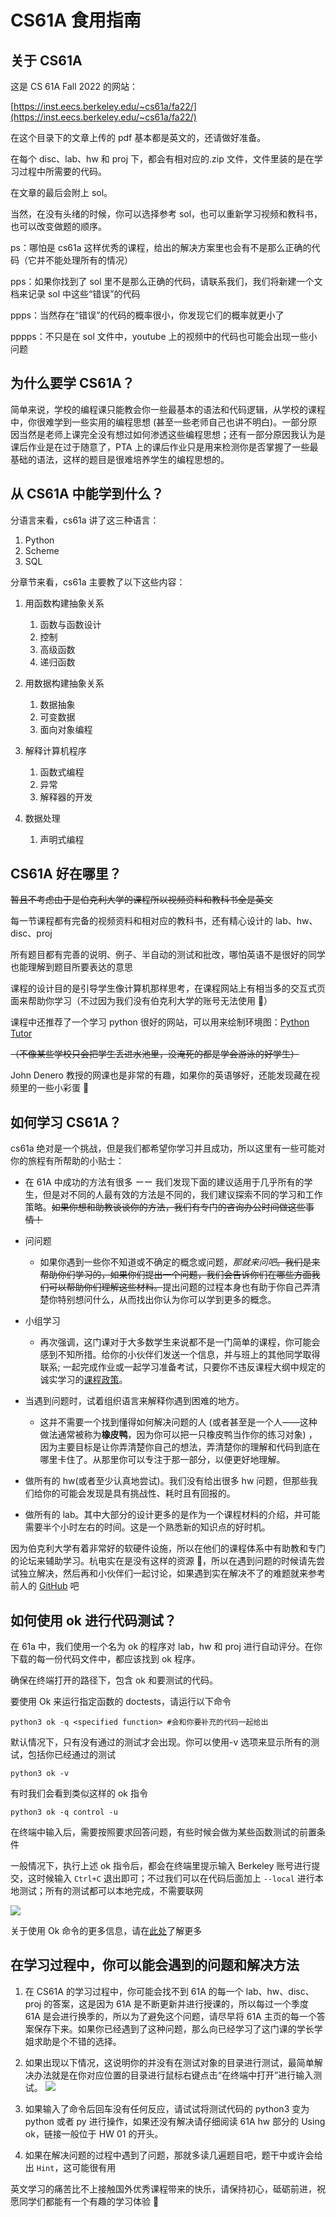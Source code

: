 # CS61A 食用指南

## 关于 CS61A

这是 CS 61A Fall 2022 的网站：

[https://inst.eecs.berkeley.edu/~cs61a/fa22/](https://inst.eecs.berkeley.edu/~cs61a/fa22/)

在这个目录下的文章上传的 pdf 基本都是英文的，还请做好准备。

在每个 disc、lab、hw 和 proj 下，都会有相对应的.zip 文件，文件里装的是在学习过程中所需要的代码。

在文章的最后会附上 sol。

当然，在没有头绪的时候，你可以选择参考 sol，也可以重新学习视频和教科书，也可以改变做题的顺序。

ps：哪怕是 cs61a 这样优秀的课程，给出的解决方案里也会有不是那么正确的代码（它并不能处理所有的情况）

pps：如果你找到了 sol 里不是那么正确的代码，请联系我们，我们将新建一个文档来记录 sol 中这些“错误”的代码

ppps：当然存在“错误”的代码的概率很小，你发现它们的概率就更小了

pppps：不只是在 sol 文件中，youtube 上的视频中的代码也可能会出现一些小问题

## 为什么要学 CS61A？

简单来说，学校的编程课只能教会你一些最基本的语法和代码逻辑，从学校的课程中，你很难学到一些实用的编程思想 (甚至一些老师自己也讲不明白)。一部分原因当然是老师上课完全没有想过如何渗透这些编程思想；还有一部分原因我认为是课后作业是在过于随意了，PTA 上的课后作业只是用来检测你是否掌握了一些最基础的语法，这样的题目是很难培养学生的编程思想的。

## 从 CS61A 中能学到什么？

分语言来看，cs61a 讲了这三种语言：

1. Python
2. Scheme
3. SQL

分章节来看，cs61a 主要教了以下这些内容：

1. 用函数构建抽象关系

   1. 函数与函数设计
   2. 控制
   3. 高级函数
   4. 递归函数
2. 用数据构建抽象关系

   1. 数据抽象
   2. 可变数据
   3. 面向对象编程
3. 解释计算机程序

   1. 函数式编程
   2. 异常
   3. 解释器的开发
4. 数据处理

   1. 声明式编程

## CS61A 好在哪里？

~~暂且不考虑由于是伯克利大学的课程所以视频资料和教科书全是英文~~

每一节课程都有完备的视频资料和相对应的教科书，还有精心设计的 lab、hw、disc、proj

所有题目都有完善的说明、例子、半自动的测试和批改，哪怕英语不是很好的同学也能理解到题目所要表达的意思

课程的设计目的是引导学生像计算机那样思考，在课程网站上有相当多的交互式页面来帮助你学习（不过因为我们没有伯克利大学的账号无法使用 🤪）

课程中还推荐了一个学习 python 很好的网站，可以用来绘制环境图：[Python Tutor](http://tutor.cs61a.org/)

~~（不像某些学校只会把学生丢进水池里，没淹死的都是学会游泳的好学生）~~

John Denero 教授的网课也是非常的有趣，如果你的英语够好，还能发现藏在视频里的一些小彩蛋 🤤

## 如何学习 CS61A？

cs61a 绝对是一个挑战，但是我们都希望你学习并且成功，所以这里有一些可能对你的旅程有所帮助的小贴士：

- 在 61A 中成功的方法有很多 ーー 我们发现下面的建议适用于几乎所有的学生，但是对不同的人最有效的方法是不同的，我们建议探索不同的学习和工作策略。~~如果你想和助教谈谈你的方法，我们有专门的~~~~咨询办公时间~~~~做这些事情！~~
- 问问题

  - 如果你遇到一些你不知道或不确定的概念或问题，_那就来问吧_~~。我们是来帮助你们学习的，如果你们提出一个问题，我们会告诉你们在哪些方面我们可以帮助你们理解这些材料。~~提出问题的过程本身也有助于你自己弄清楚你特别想问什么，从而找出你认为你可以学到更多的概念。
- 小组学习

  - 再次强调，这门课对于大多数学生来说都不是一门简单的课程，你可能会感到不知所措。给你的小伙伴们发送一个信息，并与班上的其他同学取得联系; 一起完成作业或一起学习准备考试，只要你不违反课程大纲中规定的诚实学习的[课程政策](https://inst.eecs.berkeley.edu/~cs61a/fa22/articles/about/#academic-misconduct)。
- 当遇到问题时，试着组织语言来解释你遇到困难的地方。

  - 这并不需要一个找到懂得如何解决问题的人 (或者甚至是一个人——这种做法通常被称为**橡皮鸭**，因为你可以把一只橡皮鸭当作你的练习对象) ，因为主要目标是让你弄清楚你自己的想法，弄清楚你的理解和代码到底在哪里卡住了。从那里你可以专注于那一部分，以便更好地理解。
- 做所有的 hw(或者至少认真地尝试)。我们没有给出很多 hw 问题，但那些我们给你的可能会发现是具有挑战性、耗时且有回报的。
- 做所有的 lab。其中大部分的设计更多的是作为一个课程材料的介绍，并可能需要半个小时左右的时间。这是一个熟悉新的知识点的好时机。

因为伯克利大学有着非常好的软硬件设施，所以在他们的课程体系中有助教和专门的论坛来辅助学习。杭电实在是没有这样的资源 🥲，所以在遇到问题的时候请先尝试独立解决，然后再和小伙伴们一起讨论，如果遇到实在解决不了的难题就来参考前人的 [GitHub](https://github.com/E1PsyCongroo/CS61A-FA22) 吧

## 如何使用 ok 进行代码测试？

在 61a 中，我们使用一个名为 ok 的程序对 lab，hw 和 proj 进行自动评分。在你下载的每一份代码文件中，都应该找到 ok 程序。

确保在终端打开的路径下，包含 ok 和要测试的代码。

要使用 Ok 来运行指定函数的 doctests，请运行以下命令

```python3 ok -q <specified function> #会和你要补充的代码一起给出```

默认情况下，只有没有通过的测试才会出现。你可以使用-v 选项来显示所有的测试，包括你已经通过的测试

```python3 ok -v```

有时我们会看到类似这样的 ok 指令

```python3 ok -q control -u```

在终端中输入后，需要按照要求回答问题，有些时候会做为某些函数测试的前置条件

一般情况下，执行上述 ok 指令后，都会在终端里提示输入 Berkeley 账号进行提交，这时候输入 `Ctrl+C` 退出即可；不过我们可以在代码后面加上 `--local` 进行本地测试；所有的测试都可以本地完成，不需要联网

![](https://cdn.xyxsw.site/ok01.jpg)

关于使用 Ok 命令的更多信息，请在[此处](https://inst.eecs.berkeley.edu/~cs61a/fa22/articles/using-ok/)了解更多

## 在学习过程中，你可以能会遇到的问题和解决方法

1. 在 CS61A 的学习过程中，你可能会找不到 61A 的每一个 lab、hw、disc、proj 的答案，这是因为 61A 是不断更新并进行授课的，所以每过一个季度 61A 是会进行换季的，所以为了避免这个问题，请尽早将 61A 主页的每一个答案保存下来。如果你已经遇到了这种问题，那么向已经学习了这门课的学长学姐求助是个不错的选择。
2. 如果出现以下情况，这说明你的并没有在测试对象的目录进行测试，最简单解决办法就是在你对应位置的目录进行鼠标右键点击“在终端中打开”进行输入测试。
![](https://cdn.xyxsw.site/ok02.png)

3. 如果输入了命令后回车没有任何反应，请试试将测试代码的 python3 变为 python 或者 py 进行操作，如果还没有解决请仔细阅读 61A hw 部分的 Using ok，链接一般位于 HW 01 的开头。
4. 如果在解决问题的过程中遇到了问题，那就多读几遍题目吧，题干中或许会给出 `Hint`，这可能很有用

英文学习的痛苦比不上接触国外优秀课程带来的快乐，请保持初心，砥砺前进，祝愿同学们都能有一个有趣的学习体验 🥰
